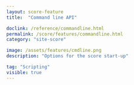 ```yaml
---
layout: score-feature
title:  "Command line API"

doclink: /reference/commandline.html
permalink: /score/features/commandline.html
category: "site-score"

image: /assets/features/cmdline.png
description: "Options for the score start-up"

tag: "Scripting"
visible: true
---
```


